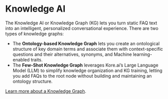 # Knowledge AI

The Knowledge AI or Knowledge Graph (KG) lets you turn static FAQ text into an intelligent, personalized conversational experience. There are two types of knowledge graphs:

* The **Ontology-based Knowledge Graph** lets you create an ontological structure of key domain terms and associate them with context-specific questions and their alternatives, synonyms, and Machine learning-enabled traits.
* The **Few-Shot Knowledge Graph** leverages Kore.ai’s Large Language Model (LLM) to simplify knowledge organization and KG training, letting you add FAQs to the root node without building and maintaining an ontology structure.

<a href="knowledge-graph-overview/" target="_blank">Learn more about a Knowledge Graph</a>.
